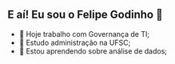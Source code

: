 ## E aí! Eu sou o Felipe Godinho 👋

- 🔭 Hoje trabalho com Governança de TI;
- 🧠 Estudo administração na UFSC;
- 🌱 Estou aprendendo sobre análise de dados;
